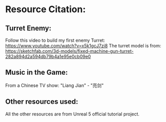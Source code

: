 # Resource Citation:

## Turret Enemy:
Follow this video to build my first enemy Turret: https://www.youtube.com/watch?v=x5k1gcJ7zi8
The turret model is from: https://sketchfab.com/3d-models/fixed-machine-gun-turret-282a894d2a594db79b4a1e95e0cb09e0

## Music in the Game:
From a Chinese TV show: "Liang Jian" - "亮剑"

## Other resources used:
All the other resources are from Unreal 5 official tutorial project.
